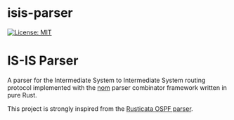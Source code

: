 # isis-parser

[![License: MIT](https://img.shields.io/badge/License-MIT-yellow.svg)](./LICENSE-MIT)

# IS-IS Parser

A parser for the Intermediate System to Intermediate System routing protocol implemented with the [nom](https://github.com/Geal/nom) parser combinator framework written in pure Rust.

This project is strongly inspired from the [Rusticata OSPF parser](https://github.com/rusticata/ospf-parser).
